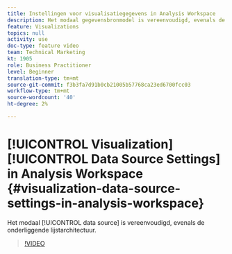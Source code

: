 ```yaml
---
title: Instellingen voor visualisatiegegevens in Analysis Workspace
description: Het modaal gegevensbronmodel is vereenvoudigd, evenals de onderliggende lijstarchitectuur.
feature: Visualizations
topics: null
activity: use
doc-type: feature video
team: Technical Marketing
kt: 1905
role: Business Practitioner
level: Beginner
translation-type: tm+mt
source-git-commit: f3b3fa7d91b0cb21005b57768ca23ed6700fcc03
workflow-type: tm+mt
source-wordcount: '40'
ht-degree: 2%

---
```



# [!UICONTROL Visualization] [!UICONTROL Data Source Settings] in Analysis Workspace  {#visualization-data-source-settings-in-analysis-workspace}

Het modaal [!UICONTROL data source] is vereenvoudigd, evenals de onderliggende lijstarchitectuur.

>[!VIDEO](https://video.tv.adobe.com/v/23729/?quality=12)
